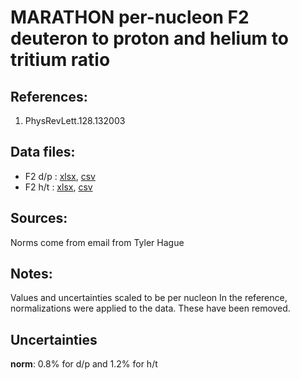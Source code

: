 # MARATHON per-nucleon F2 deuteron to proton and helium to tritium ratio

## References: 

1. PhysRevLett.128.132003

## Data files: 
  * F2 d/p     : [xlsx](../dataframe/10050.xlsx), [csv](../dataframe/csv/10050.csv)   
  * F2 h/t     : [xlsx](../dataframe/10051.xlsx), [csv](../dataframe/csv/10051.csv)   


## Sources:

Norms come from email from Tyler Hague

## Notes:
Values and uncertainties scaled to be per nucleon
In the reference, normalizations were applied to the data.  These have been removed.

## Uncertainties
__norm__: 0.8% for d/p and 1.2% for h/t
